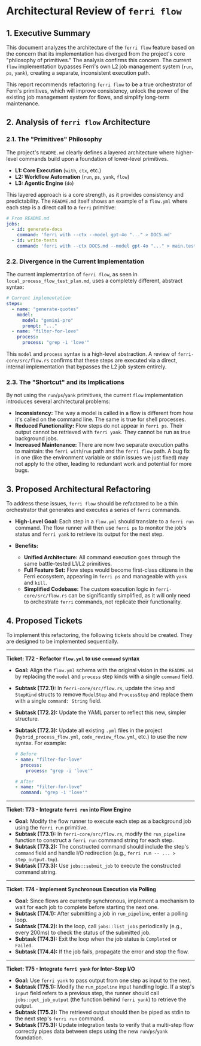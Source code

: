 # Architectural Review of `ferri flow`

## 1. Executive Summary

This document analyzes the architecture of the `ferri flow` feature based on the concern that its implementation has diverged from the project's core "philosophy of primitives." The analysis confirms this concern. The current `flow` implementation bypasses Ferri's own L2 job management system (`run`, `ps`, `yank`), creating a separate, inconsistent execution path. 

This report recommends refactoring `ferri flow` to be a true orchestrator of Ferri's primitives, which will improve consistency, unlock the power of the existing job management system for flows, and simplify long-term maintenance.

## 2. Analysis of `ferri flow` Architecture

### 2.1. The "Primitives" Philosophy

The project's `README.md` clearly defines a layered architecture where higher-level commands build upon a foundation of lower-level primitives. 

- **L1: Core Execution** (`with`, `ctx`, etc.)
- **L2: Workflow Automation** (`run`, `ps`, `yank`, `flow`)
- **L3: Agentic Engine** (`do`)

This layered approach is a core strength, as it provides consistency and predictability. The `README.md` itself shows an example of a `flow.yml` where each step is a direct call to a `ferri` primitive:

```yaml
# From README.md
jobs:
  - id: generate-docs
    command: 'ferri with --ctx --model gpt-4o "..." > DOCS.md'
  - id: write-tests
    command: 'ferri with --ctx DOCS.md --model gpt-4o "..." > main.test.js'
```

### 2.2. Divergence in the Current Implementation

The current implementation of `ferri flow`, as seen in `local_process_flow_test_plan.md`, uses a completely different, abstract syntax:

```yaml
# Current implementation
steps:
  - name: "generate-quotes"
    model:
      model: "gemini-pro"
      prompt: "..."
  - name: "filter-for-love"
    process:
      process: "grep -i 'love'"
```

This `model` and `process` syntax is a high-level abstraction. A review of `ferri-core/src/flow.rs` confirms that these steps are executed via a direct, internal implementation that bypasses the L2 job system entirely. 

### 2.3. The "Shortcut" and its Implications

By not using the `run`/`ps`/`yank` primitives, the current `flow` implementation introduces several architectural problems:

- **Inconsistency:** The way a model is called in a flow is different from how it's called on the command line. The same is true for shell processes.
- **Reduced Functionality:** Flow steps do not appear in `ferri ps`. Their output cannot be retrieved with `ferri yank`. They cannot be run as true background jobs.
- **Increased Maintenance:** There are now two separate execution paths to maintain: the `ferri with`/`run` path and the `ferri flow` path. A bug fix in one (like the environment variable or stdin issues we just fixed) may not apply to the other, leading to redundant work and potential for more bugs.

## 3. Proposed Architectural Refactoring

To address these issues, `ferri flow` should be refactored to be a thin orchestrator that generates and executes a series of `ferri` commands.

- **High-Level Goal:** Each step in a `flow.yml` should translate to a `ferri run` command. The flow runner will then use `ferri ps` to monitor the job's status and `ferri yank` to retrieve its output for the next step.

- **Benefits:**
    - **Unified Architecture:** All command execution goes through the same battle-tested L1/L2 primitives.
    - **Full Feature Set:** Flow steps would become first-class citizens in the Ferri ecosystem, appearing in `ferri ps` and manageable with `yank` and `kill`.
    - **Simplified Codebase:** The custom execution logic in `ferri-core/src/flow.rs` can be significantly simplified, as it will only need to orchestrate `ferri` commands, not replicate their functionality.

## 4. Proposed Tickets

To implement this refactoring, the following tickets should be created. They are designed to be implemented sequentially.

---

**Ticket: T72 - Refactor `flow.yml` to use `command` syntax**

- **Goal:** Align the `flow.yml` schema with the original vision in the `README.md` by replacing the `model` and `process` step kinds with a single `command` field.
- **Subtask (T72.1):** In `ferri-core/src/flow.rs`, update the `Step` and `StepKind` structs to remove `ModelStep` and `ProcessStep` and replace them with a single `command: String` field.
- **Subtask (T72.2):** Update the YAML parser to reflect this new, simpler structure.
- **Subtask (T72.3):** Update all existing `.yml` files in the project (`hybrid_process_flow.yml`, `code_review_flow.yml`, etc.) to use the new syntax. For example:

  ```yaml
  # Before
  - name: "filter-for-love"
    process:
      process: "grep -i 'love'"

  # After
  - name: "filter-for-love"
    command: "grep -i 'love'"
  ```

---

**Ticket: T73 - Integrate `ferri run` into Flow Engine**

- **Goal:** Modify the flow runner to execute each step as a background job using the `ferri run` primitive.
- **Subtask (T73.1):** In `ferri-core/src/flow.rs`, modify the `run_pipeline` function to construct a `ferri run` command string for each step.
- **Subtask (T73.2):** The constructed command should include the step's `command` field and handle I/O redirection (e.g., `ferri run -- ... > step_output.tmp`).
- **Subtask (T73.3):** Use `jobs::submit_job` to execute the constructed command string.

---

**Ticket: T74 - Implement Synchronous Execution via Polling**

- **Goal:** Since flows are currently synchronous, implement a mechanism to wait for each job to complete before starting the next one.
- **Subtask (T74.1):** After submitting a job in `run_pipeline`, enter a polling loop.
- **Subtask (T74.2):** In the loop, call `jobs::list_jobs` periodically (e.g., every 200ms) to check the status of the submitted job.
- **Subtask (T74.3):** Exit the loop when the job status is `Completed` or `Failed`.
- **Subtask (T74.4):** If the job fails, propagate the error and stop the flow.

---

**Ticket: T75 - Integrate `ferri yank` for Inter-Step I/O**

- **Goal:** Use `ferri yank` to pass output from one step as input to the next.
- **Subtask (T75.1):** Modify the `run_pipeline` input handling logic. If a step's `input` field refers to a previous step, the runner should call `jobs::get_job_output` (the function behind `ferri yank`) to retrieve the output.
- **Subtask (T75.2):** The retrieved output should then be piped as stdin to the next step's `ferri run` command.
- **Subtask (T75.3):** Update integration tests to verify that a multi-step flow correctly pipes data between steps using the new `run`/`ps`/`yank` foundation.
